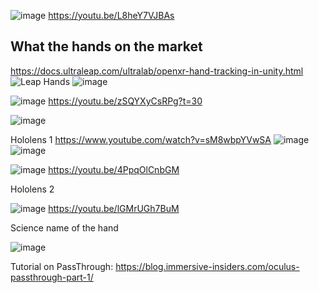 
![image](https://user-images.githubusercontent.com/20149493/172374984-fd1f4e8a-7f32-4407-8711-ce1d56dc0da7.png)
https://youtu.be/L8heY7VJBAs







## What the hands on the market
https://docs.ultraleap.com/ultralab/openxr-hand-tracking-in-unity.html
![Leap Hands](https://docs.ultraleap.com/_images/simple_openxr_gif.gif)
![image](https://user-images.githubusercontent.com/20149493/172406570-f0dc23ec-8c82-4274-99e7-2297cc7eead5.png)

   
![image](https://user-images.githubusercontent.com/20149493/172420497-32f7b404-c896-4c76-98c1-10a4d9c3ebad.png)
https://youtu.be/zSQYXyCsRPg?t=30


![image](https://user-images.githubusercontent.com/20149493/172423009-ed9f2b34-a7ed-4f04-a505-729d9844628f.png)


Hololens 1
https://www.youtube.com/watch?v=sM8wbpYVwSA
![image](https://user-images.githubusercontent.com/20149493/172407211-43d127b3-c80e-4d73-9d46-9bd355983fc6.png)
![image](https://user-images.githubusercontent.com/20149493/172407378-fbc9a6ea-3408-466d-9679-dd8200385490.png)


![image](https://user-images.githubusercontent.com/20149493/172447579-917fc525-a7f9-414f-a662-6603be674680.png)
https://youtu.be/4PpqOlCnbGM


Hololens 2

![image](https://user-images.githubusercontent.com/20149493/172452437-4381c7c3-7274-4ab0-ba59-eac7956ed77a.png)
https://youtu.be/lGMrUGh7BuM

Science name of the hand

![image](https://user-images.githubusercontent.com/20149493/172422608-30df8be1-e962-4a29-977f-16ceae71ed29.png)


Tutorial on PassThrough:
https://blog.immersive-insiders.com/oculus-passthrough-part-1/
